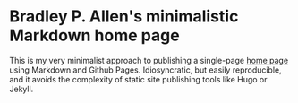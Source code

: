 # Bradley P. Allen's minimalistic Markdown home page

This is my very minimalist approach to publishing a single-page
[home page](https://www.bradleypallen.org/bradleypallen_org_md/)
using Markdown and Github Pages. Idiosyncratic, but easily reproducible, and
it avoids the complexity of static site publishing tools like Hugo or Jekyll.
